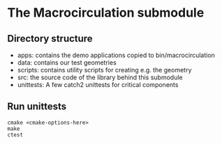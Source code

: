 # The Macrocirculation submodule

## Directory structure

- apps: contains the demo applications copied to bin/macrocirculation
- data: contains our test geometries  
- scripts: contains utility scripts for creating e.g. the geometry 
- src: the source code of the library behind this submodule 
- unittests: A few catch2 unittests for critical components

## Run unittests
```
cmake <cmake-options-here>
make 
ctest
```
